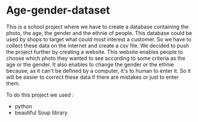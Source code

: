 # Age-gender-dataset

This is a school project where we have to create a database containing the photo, the age, the gender and the ethnie of people. This database could be used by shops to target what could most interest a customer.
So we have to collect these data on the internet and create a csv file.
We decided to push the project further by creating a website. 
This website enables people to choose which photo they wanted to see according to some criteria as the age or the gender. It also enables to change the gender or the ethnie because, as it can't be defined by a computer, it's to human to enter it. So it will be easier to correct these data if there are mistakes or just to enter them.

To do this project we used :
  - python
  - beautiful Soup library
